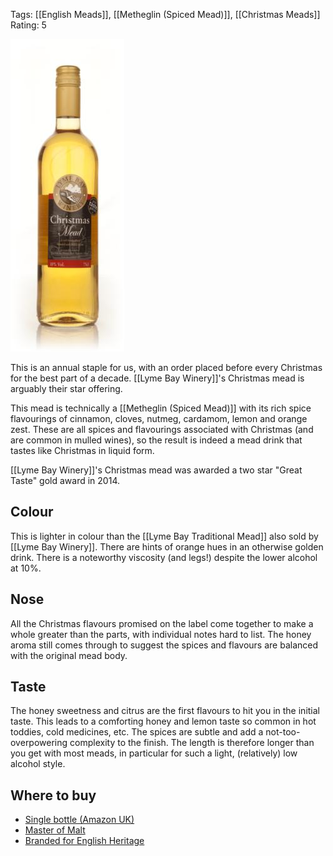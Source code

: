 Tags: [[English Meads]], [[Metheglin (Spiced Mead)]], [[Christmas Meads]]
Rating: 5

![](/images/lyme-bay-christmas.jpg)

This is an annual staple for us, with an order placed before every
Christmas for the best part of a decade. [[Lyme Bay Winery]]'s Christmas mead is arguably their star offering.

This mead is technically a [[Metheglin (Spiced Mead)]] with its rich
spice flavourings of cinnamon, cloves, nutmeg, cardamom, lemon and
orange zest. These are all spices and flavourings associated with
Christmas (and are common in mulled wines), so the result is indeed a
mead drink that tastes like Christmas in liquid form.

[[Lyme Bay Winery]]'s Christmas mead was awarded a two star "Great Taste" gold award in 2014.

## Colour

This is lighter in colour than the [[Lyme Bay Traditional Mead]] also sold by [[Lyme Bay Winery]]. There are hints of orange hues in an otherwise golden drink. There is a noteworthy viscosity (and legs!) despite the lower alcohol at 10%.

## Nose

All the Christmas flavours promised on the label come together to make
a whole greater than the parts, with individual notes hard to
list. The honey aroma still comes through to suggest the spices and
flavours are balanced with the original mead body.

## Taste

The honey sweetness and citrus are the first flavours to hit you in
the initial taste. This leads to a comforting honey and lemon taste so
common in hot toddies, cold medicines, etc. The spices are subtle and
add a not-too-overpowering complexity to the finish. The length is
therefore longer than you get with most meads, in particular for such
a light, (relatively) low alcohol style.

## Where to buy

* [Single bottle (Amazon UK)](https://amzn.to/3oaooAb)
* [Master of Malt](https://www.masterofmalt.com/mead/lyme-bay-winery/christmas-mead-lyme-bay-winery-mead/?srh=1)
* [Branded for English Heritage](https://www.awin1.com/cread.php?awinmid=5926&awinaffid=333769&ued=https%3A%2F%2Fwww.english-heritageshop.org.uk%2Fchristmas-mead-75cl)
